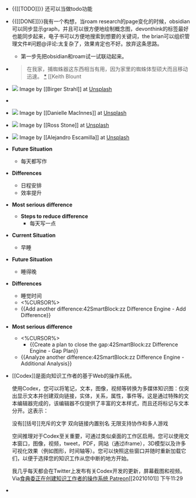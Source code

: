 - {{[[TODO]]}} 还可以当做todo功能
- {{[[DONE]]}}我有一个构想，当roam research的page变化的时候，obsidian可以同步显示graph，并且可以很方便地绘制概念图，devonthink的标签最好也能同步起来，电子书可以方便地搜索到想要的关键词，the brian可以组织管理文件#问题@评论:太复杂了，效果肯定也不好。放弃这条思路。
    - 第一步先把obsidian和roam试一试联动起来。
- > 在我家，捕蜘蛛器这东西相当有用，因为家里的蜘蛛体型硕大而且移动迅速。 [*](https://q24.io/api/v1/idea/link/48)
    [[Keith Blount
- ![](https://images.unsplash.com/photo-1602673791219-a16a2a876cab?ixlib=rb-1.2.1&q=80&fm=jpg&crop=entropy&cs=tinysrgb&w=600&fit=crop)
  Image by [[Birger Strahl]] at [Unsplash](https://unsplash.com/@bist31)
-   
- ![](https://images.unsplash.com/photo-1489533119213-66a5cd877091?ixlib=rb-1.2.1&q=80&fm=jpg&crop=entropy&cs=tinysrgb&w=600&fit=crop)
  Image by [[Danielle MacInnes]] at [Unsplash](https://unsplash.com/@dsmacinnes)
- ![](https://images.unsplash.com/photo-1606236675979-17824bbbc88e?ixlib=rb-1.2.1&q=80&fm=jpg&crop=entropy&cs=tinysrgb&w=600&fit=crop)
  Image by [[Ross Stone]] at [Unsplash](https://unsplash.com/@rs2photography)
- ![](https://images.unsplash.com/1/work-station-straight-on-view.jpg?ixlib=rb-1.2.1&q=80&fm=jpg&crop=entropy&cs=tinysrgb&w=600&fit=crop)
  Image by [[Alejandro Escamilla]] at [Unsplash](https://unsplash.com/@alejandroescamilla)
- **Future Situation**
    - 每天都写作
- **Differences**
    - 日程安排
    - 效率提升 
- **Most serious difference** 
    - **Steps to reduce difference** 
        - 每天写一点
- **Current Situation**
    - 早睡
- **Future Situation**
    - 睡得晚
- **Differences**
    - 睡觉时间
    -   <%CURSOR%>
    - {{Add another difference:42SmartBlock:zz Difference Engine - Add Difference}}
- **Most serious difference** 
    - <%CURSOR%>
        - {{Create a plan to close the gap:42SmartBlock:zz Difference Engine - Gap Plan}}
    - {{Analyze another difference:42SmartBlock:zz Difference Engine - Additional Analysis}}
- [[Codex]]是面向知识工作者的基于Web的操作系统。
  
  使用Codex，您可以将笔记，文本，图像，视频等转换为多媒体知识图：仅突出显示文本并创建双向链接，实体，关系，属性，事件等。这是通过特殊的文本编辑器完成的，该编辑器不仅提供了丰富的文本样式，而且还将标记与文本分开。这表示：
  
  没有[[括号]]充斥的文字
  双向链接内置别名
  无限支持协作和多人游戏
  
  空间推理对于Codex至关重要，可通过类似桌面的工作区启用。您可以使用文本窗口，图像，视频，tweet，PDF，网站（通过iframe），3D模型以及许多可视化效果（例如图形，时间轴等）。您可以快照这些窗口并随时重新加载它们，以便于选择您的知识工作从您中断的地方开始。
  
  我几乎每天都会在Twitter上发布有关Codex开发的更新，屏幕截图和视频。Via[食典委正在创建知识工作者的操作系统 Patreon](https://www.patreon.com/codexeditor)[[20210101]] 下午11:29
- 
